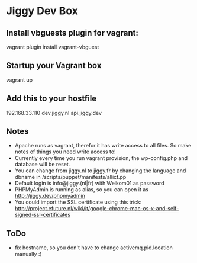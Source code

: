 # Jiggy Dev Box

## Install vbguests plugin for vagrant:
vagrant plugin install vagrant-vbguest

## Startup your Vagrant box
vagrant up

## Add this to your hostfile
192.168.33.110     dev.jiggy.nl   api.jiggy.dev

## Notes
- Apache runs as vagrant, therefor it has write access to all files. So make notes of things you need write access to!
- Currently every time you run vagrant provision, the wp-config.php and database will be reset.
- You can change from jiggy.nl to jiggy.fr by changing the language and dbname in /scripts/puppet/manifests/allict.pp
- Default login is info@jiggy.(nl|fr) with Welkom01 as password
- PHPMyAdmin is running as alias, so you can open it as http://jiggy.dev/phpmyadmin
- You could import the SSL certificate using this trick: 
  http://project.efuture.nl/wiki/it/google-chrome-mac-os-x-and-self-signed-ssl-certificates 

## ToDo
- fix hostname, so you don't have to change activemq.pid.location manually :)
